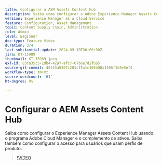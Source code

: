 ```yaml
---
title: Configurar o AEM Assets Content Hub
description: Saiba como configurar o Adobe Experience Manager Assets Content Hub no AEM as a Cloud Service.
version: Experience Manager as a Cloud Service
feature: Configuration, Asset Management
topic: Content Supply Chain, Administration
role: Admin
level: Beginner
doc-type: Feature Video
duration: 374
last-substantial-update: 2024-09-10T00:00:00Z
jira: KT-15989
thumbnail: KT-15989.jpeg
exl-id: 83ca35c5-1db4-4297-afc7-67b6e7d2f085
source-git-commit: 48433a5367c281cf5a1c106b08a1306f1b0e8ef4
workflow-type: tm+mt
source-wordcount: '61'
ht-degree: 0%

---
```


# Configurar o AEM Assets Content Hub

Saiba como configurar o Experience Manager Assets Content Hub usando o programa Adobe Cloud Manager e o complemento de ativos. Saiba também como configurar o acesso para usuários que usam perfis de produto.

>[!VIDEO](https://video.tv.adobe.com/v/3433513/?learn=on)
